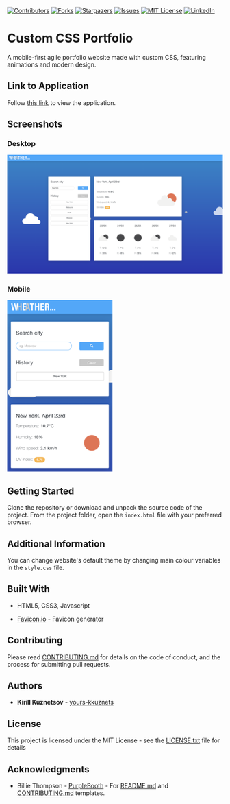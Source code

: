 [contributors-shield]: https://img.shields.io/github/contributors/yours-kkuznets/Wheather-Forecast.svg?style=flat-square
[contributors-url]: https://github.com/yours-kkuznets/Wheather-Forecast/graphs/contributors
[forks-shield]: https://img.shields.io/github/forks/yours-kkuznets/Wheather-Forecast.svg?style=flat-square
[forks-url]: https://github.com/othneildrew/yours-kkuznets/Wheather-Forecast/network/members
[stars-shield]: https://img.shields.io/github/stars/yours-kkuznets/Wheather-Forecast.svg?style=flat-square
[stars-url]: https://github.com/yours-kkuznets/Wheather-Forecast/stargazers
[issues-shield]: https://img.shields.io/github/issues/yours-kkuznets/Wheather-Forecast.svg?style=flat-square
[issues-url]: https://github.com/yours-kkuznets/Wheather-Forecast/issues
[license-shield]: https://img.shields.io/github/license/yours-kkuznets/Wheather-Forecast.svg?style=flat-square
[license-url]: https://github.com/yours-kkuznets/Wheather-Forecast/blob/master/LICENSE.txt
[linkedin-shield]: https://img.shields.io/badge/-LinkedIn-black.svg?style=flat-square&logo=linkedin&colorB=555
[linkedin-url]: https://linkedin.com/in/yourskkuznets

[![Contributors][contributors-shield]][contributors-url] [![Forks][forks-shield]][forks-url] [![Stargazers][stars-shield]][stars-url] [![Issues][issues-shield]][issues-url] [![MIT License][license-shield]][license-url] [![LinkedIn][linkedin-shield]][linkedin-url]

# Custom CSS Portfolio

A mobile-first agile portfolio website made with custom CSS, featuring animations and modern design.

## Link to Application

Follow [this link](https://yours-kkuznets.github.io/Wheather-Forecast/) to view the application.

## Screenshots

### Desktop

<img src="assets/img/desktop.png" alt="Custom CSS portfolio website desktop screenshot"/>

### Mobile

<img src="assets/img/mobile.png" height="400" alt="Custom CSS portfolio website mobile screenshot"/>

## Getting Started

Clone the repository or download and unpack the source code of the project. From the project folder, open the `index.html` file with your preferred browser.

## Additional Information

You can change website's default theme by changing main colour variables in the `style.css` file.

## Built With

- HTML5, CSS3, Javascript

- [Favicon.io](https://favicon.io/) - Favicon generator

## Contributing

Please read [CONTRIBUTING.md](https://github.com/yours-kkuznets/Wheather-Forecast/blob/master/CONTRIBUTING.md) for details on the code of conduct, and the process for submitting pull requests.

## Authors

- **Kirill Kuznetsov** - [yours-kkuznets](https://github.com/yours-kkuznets)

## License

This project is licensed under the MIT License - see the [LICENSE.txt](https://github.com/yours-kkuznets/Wheather-Forecast/blob/master/LICENSE.txt) file for details

## Acknowledgments

- Billie Thompson - [PurpleBooth](https://gist.github.com/PurpleBooth) - For [README.md](https://gist.github.com/PurpleBooth/109311bb0361f32d87a2) and [CONTRIBUTING.md](https://gist.github.com/PurpleBooth/b24679402957c63ec426) templates.
